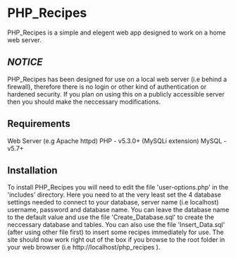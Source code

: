 PHP_Recipes
===========
PHP_Recipes is a simple and elegent web app designed to work on a home web server. 


*NOTICE*
--------
PHP_Recipes has been designed for use on a local web server (i.e behind a firewall), therefore there is no login or other kind of authentication or hardened security. If you plan on using this on a publicly accessible server then you should make the neccessary modifications.


Requirements
------------
Web Server (e.g Apache httpd)
PHP - v5.3.0+ (MySQLi extension)
MySQL - v5.7+



Installation
------------
To install PHP_Recipes you will need to edit the file 'user-options.php' in the 'includes' directory. Here you need to at the very least set the 4 database settings needed to connect to your database, server name (i.e localhost) username, password and database name. You can leave the database name to the default value and use the file 'Create_Database.sql' to create the neccessary database and tables. You can also use the file 'Insert_Data.sql' (after using other file first) to insert some recipes immediately for use. The site should now work right out of the box if you browse to the root folder in your web browser (i.e http://localhost/php_recipes ).
